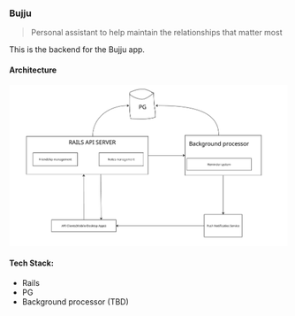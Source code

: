 ### Bujju

> Personal assistant to help maintain the relationships that matter most

This is the backend for the Bujju app.

#### Architecture

![Architecture Diagram](docs/architecture.jpg)

#### Tech Stack:

- Rails
- PG
- Background processor (TBD)

